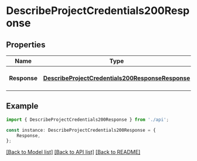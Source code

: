 # DescribeProjectCredentials200Response


## Properties

Name | Type | Description | Notes
------------ | ------------- | ------------- | -------------
**Response** | [**DescribeProjectCredentials200ResponseResponse**](DescribeProjectCredentials200ResponseResponse.md) |  | [optional] [default to undefined]

## Example

```typescript
import { DescribeProjectCredentials200Response } from './api';

const instance: DescribeProjectCredentials200Response = {
    Response,
};
```

[[Back to Model list]](../README.md#documentation-for-models) [[Back to API list]](../README.md#documentation-for-api-endpoints) [[Back to README]](../README.md)
